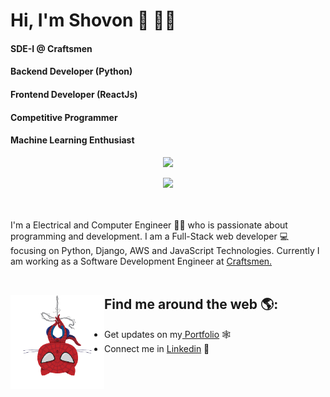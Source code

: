 # Hi, I'm Shovon 👋 👨‍💻

#### SDE-I @ Craftsmen

#### Backend Developer (Python)

#### Frontend Developer (ReactJs)

#### Competitive Programmer

#### Machine Learning Enthusiast

<p align="center"><img src="https://komarev.com/ghpvc/?username=shovon588&label=Profile%20views&color=brightgreen&style=plastic"> </p>
<p align="center"><img  src="https://github-readme-stats.vercel.app/api?username=shovon588&show_icons=true&locale=en"/></p>

<br />
<br />
I'm a Electrical and Computer Engineer 👨‍🎓 who is passionate about programming and development. I am a Full-Stack web developer 💻 focusing on Python, Django, AWS and JavaScript Technologies. Currently I am working as a Software Development Engineer at <a href="https://www.craftsmenltd.com/">Craftsmen.</a>

<br />
<br />

## Find me around the web 🌎: <a href="https://minulislam.xyz/"><img align="left" width="150" height="150" src="https://github.com/Shovon588/shovon588/blob/main/assets/spiderman.png"></a>

-   Get updates on my<a href="https://minulislam.xyz/" target="_blank"> Portfolio</a> 🕸
-   Connect me in <a href="https://www.linkedin.com/in/mainulislam588/" target="_blank"> Linkedin</a> 💼
